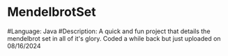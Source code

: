 # MendelbrotSet

#Language: Java
#Description: A quick and fun project that details the mendelbrot set in all of it's glory. Coded a while back but just uploaded on 08/16/2024
